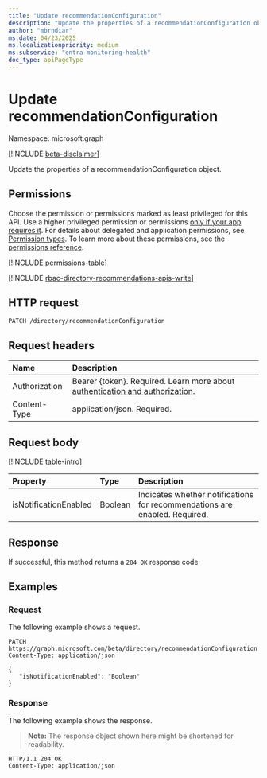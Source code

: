 ```yaml
---
title: "Update recommendationConfiguration"
description: "Update the properties of a recommendationConfiguration object."
author: "mbrndiar"
ms.date: 04/23/2025
ms.localizationpriority: medium
ms.subservice: "entra-monitoring-health"
doc_type: apiPageType
---
```


# Update recommendationConfiguration

Namespace: microsoft.graph

[!INCLUDE [beta-disclaimer](../../includes/beta-disclaimer.md)]

Update the properties of a recommendationConfiguration object.

## Permissions

Choose the permission or permissions marked as least privileged for this API. Use a higher privileged permission or permissions [only if your app requires it](/graph/permissions-overview#best-practices-for-using-microsoft-graph-permissions). For details about delegated and application permissions, see [Permission types](/graph/permissions-overview#permission-types). To learn more about these permissions, see the [permissions reference](/graph/permissions-reference).

<!-- {
  "blockType": "permissions",
  "name": "recommendationconfiguration-update-permissions"
}
-->
[!INCLUDE [permissions-table](../includes/permissions/recommendationconfiguration-update-permissions.md)]

[!INCLUDE [rbac-directory-recommendations-apis-write](../includes/rbac-for-apis/rbac-directory-recommendations-configuration-apis-write.md)]

## HTTP request

<!-- {
  "blockType": "ignored"
}
-->
``` http
PATCH /directory/recommendationConfiguration
```

## Request headers

|Name|Description|
|:---|:---|
|Authorization|Bearer {token}. Required. Learn more about [authentication and authorization](/graph/auth/auth-concepts).|
|Content-Type|application/json. Required.|

## Request body

[!INCLUDE [table-intro](../../includes/update-property-table-intro.md)]

|Property|Type|Description|
|:---|:---|:---|
|isNotificationEnabled|Boolean|Indicates whether notifications for recommendations are enabled. Required.|

## Response

If successful, this method returns a `204 OK` response code

## Examples

### Request

The following example shows a request.
<!-- {
  "blockType": "request",
  "name": "update_recommendationconfiguration"
}
-->
``` http
PATCH https://graph.microsoft.com/beta/directory/recommendationConfiguration
Content-Type: application/json

{
   "isNotificationEnabled": "Boolean"
}
```

### Response

The following example shows the response.
>**Note:** The response object shown here might be shortened for readability.
<!-- {
  "blockType": "response",
  "truncated": true
}
-->
``` http
HTTP/1.1 204 OK
Content-Type: application/json
```
